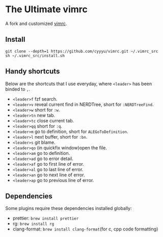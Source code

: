 # The Ultimate vimrc

A fork and customized [vimrc](https://github.com/amix/vimrc.git).

## Install

```
git clone --depth=1 https://github.com/cyyyu/vimrc.git ~/.vimrc_src
sh ~/.vimrc_src/install.sh
```

## Handy shortcuts

Below are the shortcuts that I use everyday, where `<leader>` has been binded to `,`.

* `<leader>f` fzf search.
* `<leader>v` reveal current find in NERDTree, short for `:NERDTreeFind`.
* `<leader>w` short for `:w`.
* `<leader>tn` new tab.
* `<leader>tc` close current tab.
* `<leader>qq` short for `:q`.
* `<leader>m` go to definition, short for `ALEGoToDefinition`.
* `<leader>l` next buffer, short for `:bn`.
* `<leader>s` git blame.
* `<leader>qo` (in quickfix window)open the file.
* `<leader>am` go to definition.
* `<leader>ad` go to error detail.
* `<leader>af` go to first line of error.
* `<leader>al` go to last line of error.
* `<leader>an` go to next line of error.
* `<leader>ap` go to previous line of error.

## Dependencies

Some plugins require these dependencies installed globally:

* prettier: `brew install prettier`
* rg: `brew install rg`
* clang-format: `brew install clang-format`(for c, cpp code formatting)
